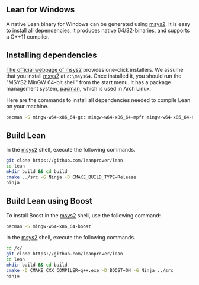 [msys2]: http://msys2.github.io
[pacman]: https://wiki.archlinux.org/index.php/pacman

Lean for Windows
----------------

A native Lean binary for Windows can be generated using [msys2].
It is easy to install all dependencies, it produces native
64/32-binaries, and supports a C++11 compiler.


## Installing dependencies

[The official webpage of msys2][msys2] provides one-click installers.
We assume that you install [msys2][msys2] at `c:\msys64`.
Once installed it, you should run the "MSYS2 MinGW 64-bit shell" from the start menu.
It has a package management system, [pacman][pacman], which is used in Arch Linux.

Here are the commands to install all dependencies needed to compile Lean on your machine.

```bash
pacman -S mingw-w64-x86_64-gcc mingw-w64-x86_64-mpfr mingw-w64-x86_64-ninja mingw-w64-x86_64-cmake git
```

## Build Lean

In the [msys2] shell, execute the following commands.

```bash
git clone https://github.com/leanprover/lean
cd lean
mkdir build && cd build
cmake ../src -G Ninja -D CMAKE_BUILD_TYPE=Release
ninja
```

## Build Lean using Boost

To install Boost in the [msys2] shell, use the following command:

```bash
pacman -S mingw-w64-x86_64-boost
```

In the [msys2] shell, execute the following commands.

```bash
cd /c/
git clone https://github.com/leanprover/lean
cd lean
mkdir build && cd build
cmake -D CMAKE_CXX_COMPILER=g++.exe -D BOOST=ON -G Ninja ../src
ninja
```
